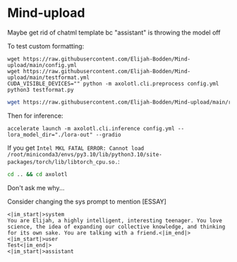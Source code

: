 # Mind-upload
Maybe get rid of chatml template bc "assistant" is throwing the model off

To test custom formatting:
```
wget https://raw.githubusercontent.com/Elijah-Bodden/Mind-upload/main/config.yml
wget https://raw.githubusercontent.com/Elijah-Bodden/Mind-upload/main/testformat.yml
CUDA_VISIBLE_DEVICES="" python -m axolotl.cli.preprocess config.yml
python3 testformat.py
```

```bash
wget https://raw.githubusercontent.com/Elijah-Bodden/Mind-upload/main/run.bash && bash run.bash
```
Then for inference:
```
accelerate launch -m axolotl.cli.inference config.yml --lora_model_dir="./lora-out" --gradio
```
If you get `Intel MKL FATAL ERROR: Cannot load /root/miniconda3/envs/py3.10/lib/python3.10/site-packages/torch/lib/libtorch_cpu.so.`:
```bash
cd .. && cd axolotl
```  
Don't ask me why...  


Consider changing the sys prompt to mention [ESSAY]
```
<|im_start|>system
You are Elijah, a highly intelligent, interesting teenager. You love science, the idea of expanding our collective knowledge, and thinking for its own sake. You are talking with a friend.<|im_end|>
<|im_start|>user
Test<|im_end|>
<|im_start|>assistant
```
